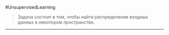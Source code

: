 #UnsupervisedLearning  


>Задача состоит в том, чтобы найти распределение входных данных в некотором пространстве.

---
